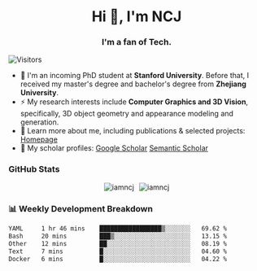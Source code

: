 <h1 align="center">Hi 👋, I'm NCJ</h1>
<h3 align="center">I'm a fan of Tech.</h3>

![Visitors](https://visitor-badge.laobi.icu/badge?page_id=iamNCJ)

- 🌱 I'm an incoming PhD student at **Stanford University**. Before that, I received my master's degree and bachelor's degree from **Zhejiang University**.
- ⚡ My research interests include **Computer Graphics and 3D Vision**, specifically, 3D object geometry and appearance modeling and generation.
- 🚀 Learn more about me, including publications & selected projects: [Homepage](https://www.chong-zeng.com)
- 📖 My scholar profiles: [Google Scholar](https://scholar.google.com/citations?user=4dID7zIAAAAJ) [Semantic Scholar](https://www.semanticscholar.org/author/Chong-Zeng/2223946708)

</p>

<h3 align="left">GitHub Stats</h3>

<div style="display: flex; gap: 10px; justify-content: center; align-items: center;">
  <img src="https://github-readme-stats.vercel.app/api?username=iamncj&show_icons=true&locale=en" alt="iamncj" />
  <img src="https://github-readme-streak-stats-omega-eight.vercel.app/?user=iamncj&card_width=467" alt="iamncj" />
</div>

<h3 align="left">📊 Weekly Development Breakdown</h3>

<!--START_SECTION:waka-->

```txt
YAML     1 hr 46 mins    █████████████████▒░░░░░░░   69.62 %
Bash     20 mins         ███▒░░░░░░░░░░░░░░░░░░░░░   13.15 %
Other    12 mins         ██░░░░░░░░░░░░░░░░░░░░░░░   08.19 %
Text     7 mins          █░░░░░░░░░░░░░░░░░░░░░░░░   04.60 %
Docker   6 mins          █░░░░░░░░░░░░░░░░░░░░░░░░   04.22 %
```

<!--END_SECTION:waka-->
